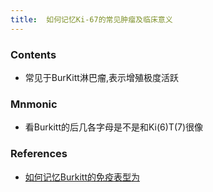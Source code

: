 ```yaml
---
title:  如何记忆Ki-67的常见肿瘤及临床意义
--- 
```


### Contents
- 常见于BurKitt淋巴瘤,表示增殖极度活跃

### Mnmonic
- 看Burkitt的后几各字母是不是和Ki(6)T(7)很像
### References
- [如何记忆Burkitt的免疫表型为](/如何记忆Burkitt的免疫表型为)

